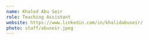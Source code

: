 ```yaml
---
name: Khaled Abu Seir
role: Teaching Assistant
website: https://www.linkedin.com/in/khalidabuseir/
photo: staff/abuseir.jpeg
---
```

